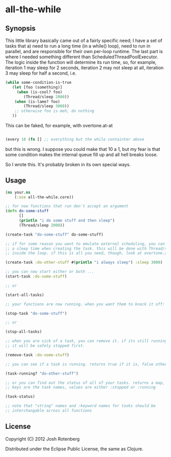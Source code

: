# all-the-while

## Synopsis

This little library basically came out of a fairly specific need; I
have a set of tasks that a) need to run a long time (in a while()
loop), need to run in parallel, and are responsible for their own
per-loop runtime. The last part is where I needed something different
than ScheduledThreadPoolExecutor. The logic inside the function will
determine its run time, so, for example, iteration 1 may sleep for 2
seconds, iteration 2 may not sleep at all, iteration 3 may sleep for
half a second, i.e.

```clojure
(while some-condition-is-true
   (let [foo (something)]
     (when (is-cool? foo)
        (Thread/sleep 2000))
    (when (is-lame? foo)
        (Thread/sleep 3000))
    ;; otherwise foo is meh, do nothing
   ))
```

This can be faked, for example, with overtone.at-at

```clojure

(every 10 (fn [] ;; everything but the while containter above 
```

but this is wrong. I suppose you could make that 10 a 1, but my fear is that 
some condition makes the internal queue fill up and all hell breaks loose.

So I wrote this. It's probably broken in its own special ways.

## Usage

```clojure
(ns your.ns
    (:use all-the-while.core))

;; for now functions that run don't accept an argument
(defn do-some-stuff
      []
      (println "i do some stuff and then sleep")
      (Thread/sleep 2000))

(create-task "do-some-stuff" do-some-stuff)

;; if for some reason you want to emulate external scheduling, you can provide
;; a sleep time when creating the task. this will be done with Thread/sleep
;; inside the loop. if this is all you need, though, look at overtone.at-at

(create-task :do-other-stuff #(println "i always sleep") :sleep 3000)

;; you can now start either or both ...
(start-task :do-some-stuff)

;; or 

(start-all-tasks)

;; your functions are now running. when you want them to knock it off:

(stop-task "do-some-stuff")

;; or

(stop-all-tasks)

;; when you are sick of a task, you can remove it. if its still running, 
;; it will be safely stopped first.

(remove-task :do-some-stuff)

;; you can see if a task is running. returns true if it is, false otherwise.

(task-running? "do-other-stuff")

;; or you can find out the status of all of your tasks. returns a map, 
;; keys are the task names, values are either :stopped or :running

(task-status)

;; note that "string" names and :keyword names for tasks should be
;; interchangable across all functions

```

## License

Copyright (C) 2012 Josh Rotenberg

Distributed under the Eclipse Public License, the same as Clojure.

